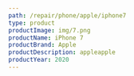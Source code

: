 ```yaml
---
path: /repair/phone/apple/iphone7
type: product
productImage: img/7.png
productName: iPhone 7
productBrand: Apple
productDescription: appleapple
productYear: 2020
---
```

